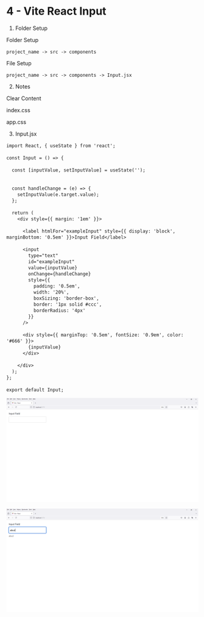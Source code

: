 # 4 - Vite React Input
 
1. Folder Setup

Folder Setup

```
project_name -> src -> components
```

File Setup

```
project_name -> src -> components -> Input.jsx
```

2. Notes

Clear Content 

index.css

app.css


3. Input.jsx

```
import React, { useState } from 'react';

const Input = () => {

  const [inputValue, setInputValue] = useState('');
  

  const handleChange = (e) => {
    setInputValue(e.target.value);
  };

  return (
    <div style={{ margin: '1em' }}>

      <label htmlFor="exampleInput" style={{ display: 'block', marginBottom: '0.5em' }}>Input Field</label>

      <input
        type="text"
        id="exampleInput"
        value={inputValue}
        onChange={handleChange}        
        style={{
          padding: '0.5em',
          width: '20%',
          boxSizing: 'border-box',
          border: '1px solid #ccc',
          borderRadius: '4px'
        }}
      />

      <div style={{ marginTop: '0.5em', fontSize: '0.9em', color: '#666' }}>
        {inputValue}
      </div>

    </div>
  );
};

export default Input;
```

![Image](4.PNG)

![Image](5.PNG)